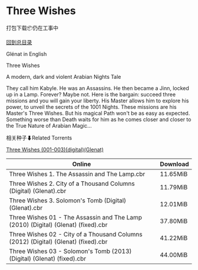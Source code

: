 # Three Wishes

打包下载📦仍在工事中

[回到总目录](/Catalogs.md)

Glénat in English

Three Wishes

A modern, dark and violent Arabian Nights Tale

They call him Kabyle. He was an Assassins. He then became a Jinn, locked up in a Lamp. Forever? Maybe not. Here is the bargain: succeed three missions and you will gain your liberty. His Master allows him to explore his power, to unveil the secrets of the 1001 Nights. These missions are his Master's Three Wishes. But his magical Path won't be as easy as expected. Something worse than Death waits for him as he comes closer and closer to the True Nature of Arabian Magic...





相关种子⬇Related Torrents

[Three Wishes (001-003)(digital)(Glenat)](https://github.com/alicewish/markdown/blob/master/torrent/Three-Wishes--001-003--digital--Glenat.md)

Online | Download
--- | ---
Three Wishes 1. The Assassin and The Lamp.cbr | 11.65MiB
Three Wishes 2. City of a Thousand Columns (Digital) (Glenat).cbr | 11.79MiB
Three Wishes 3. Solomon's Tomb (Digital) (Glenat).cbr | 12.01MiB
Three Wishes 01 - The Assassin and The Lamp (2010) (Digital) (Glenat) (fixed).cbr | 37.80MiB
Three Wishes 02 - City of a Thousand Columns (2012) (Digital) (Glenat) (fixed).cbr | 41.22MiB
Three Wishes 03 - Solomon's Tomb (2013) (Digital) (Glenat) (fixed).cbr | 44.00MiB
